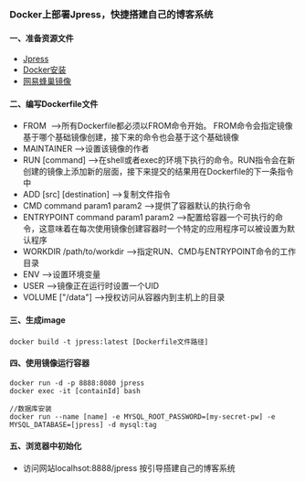 ### Docker上部署Jpress，快捷搭建自己的博客系统

#### 一、准备资源文件

- [Jpress](http://jpress.io/)
- [Docker安装](https://yeasy.gitbooks.io/docker_practice/content/install/mac.html)
- [网易蜂巢镜像](https://c.163.com/)

#### 二、编写Dockerfile文件

- FROM <image name> -->所有Dockerfile都必须以FROM命令开始。 FROM命令会指定镜像基于哪个基础镜像创建，接下来的命令也会基于这个基础镜像
- MAINTAINER <author name> -->设置该镜像的作者 
- RUN [command] -->在shell或者exec的环境下执行的命令。RUN指令会在新创建的镜像上添加新的层面，接下来提交的结果用在Dockerfile的下一条指令中
- ADD [src] [destination] -->复制文件指令
- CMD command param1 param2 -->提供了容器默认的执行命令
- ENTRYPOINT command param1 param2 -->配置给容器一个可执行的命令，这意味着在每次使用镜像创建容器时一个特定的应用程序可以被设置为默认程序
- WORKDIR /path/to/workdir -->指定RUN、CMD与ENTRYPOINT命令的工作目录
- ENV <key> <value> -->设置环境变量
- USER <uid> -->镜像正在运行时设置一个UID
- VOLUME ["/data"] -->授权访问从容器内到主机上的目录

#### 三、生成image

```shell
docker build -t jpress:latest [Dockerfile文件路径]
```

#### 四、使用镜像运行容器

```shell
docker run -d -p 8888:8080 jpress
docker exec -it [containId] bash

//数据库安装
docker run --name [name] -e MYSQL_ROOT_PASSWORD=[my-secret-pw] -e MYSQL_DATABASE=[jpress] -d mysql:tag
```

#### 五、浏览器中初始化

+ 访问网站localhsot:8888/jpress 按引导搭建自己的博客系统
